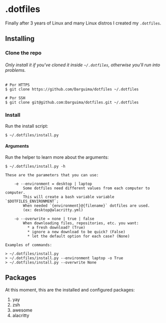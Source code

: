 # .dotfiles

Finally after 3 years of Linux and many Linux distros I created my `.dotfiles`.

## Installing

### Clone the repo

###### Only install it if you've cloned it inside `~/.dotfiles`, otherwise you'll run into problems.

```
# Por HTTPS
$ git clone https://github.com/Darguima/dotfiles ~/.dotfiles

# Por SSH
$ git clone git@github.com:Darguima/dotfiles.git ~/.dotfiles
```

### Install

Run the install script:

```
$ ~/.dotfiles/install.py
```

#### Arguments

Run the helper to learn more about the arguments:

```
$ ~/.dotfiles/install.py -h
```

```
These are the parameters that you can use:

	-e --environment = desktop | laptop
		Some dotfiles need different values from each computer to computer.
		This will create a bash variable variable `$DOTFILES_ENVIRONMENT`;
		When needed `{environment}@{filename}` dotfiles are used.
		(ex: desktop@alacritty.yml)

	-o --overwrite = none | true | false
		When downloading files, repositories, etc. you want:
		  * a fresh download? (True)
		  * ignore a new download to be quick? (False)
		  * let the default option for each case? (None)

Examples of commands:

> ~/.dotfiles/install.py
> ~/.dotfiles/install.py --environment laptop -o True
> ~/.dotfiles/install.py --overwrite None
```

## Packages

At this moment, this are the installed and configured packages:

1) yay
2) zsh
3) awesome
3) alacritty
